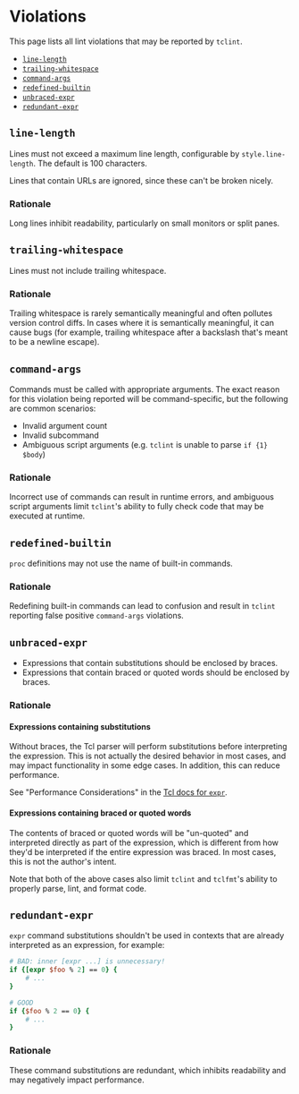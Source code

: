# Violations

This page lists all lint violations that may be reported by `tclint`.

- [`line-length`](#line-length)
- [`trailing-whitespace`](#trailing-whitespace)
- [`command-args`](#command-args)
- [`redefined-builtin`](#redefined-builtin)
- [`unbraced-expr`](#unbraced-expr)
- [`redundant-expr`](#redundant-expr)

## `line-length`

Lines must not exceed a maximum line length, configurable by `style.line-length`. The default is 100 characters.

Lines that contain URLs are ignored, since these can't be broken nicely.

### Rationale

Long lines inhibit readability, particularly on small monitors or split panes.

## `trailing-whitespace`

Lines must not include trailing whitespace.

### Rationale

Trailing whitespace is rarely semantically meaningful and often pollutes version control diffs. In cases where it is semantically meaningful, it can cause bugs (for example, trailing whitespace after a backslash that's meant to be a newline escape).

## `command-args`

Commands must be called with appropriate arguments. The exact reason for this violation being reported will be command-specific, but the following are common scenarios:

- Invalid argument count
- Invalid subcommand
- Ambiguous script arguments (e.g. `tclint` is unable to parse `if {1} $body`)

### Rationale

Incorrect use of commands can result in runtime errors, and ambiguous script arguments limit `tclint`'s ability to fully check code that may be executed at runtime.

## `redefined-builtin`

`proc` definitions may not use the name of built-in commands.

### Rationale

Redefining built-in commands can lead to confusion and result in `tclint`
reporting false positive `command-args` violations.

## `unbraced-expr`

- Expressions that contain substitutions should be enclosed by braces.
- Expressions that contain braced or quoted words should be enclosed by braces.

### Rationale

#### Expressions containing substitutions

Without braces, the Tcl parser will perform substitutions before interpreting
the expression. This is not actually the desired behavior in most cases, and may
impact functionality in some edge cases. In addition, this can reduce
performance.

See "Performance Considerations" in the [Tcl docs for `expr`](https://www.tcl.tk/man/tcl/TclCmd/expr.html).

#### Expressions containing braced or quoted words

The contents of braced or quoted words will be "un-quoted" and interpreted directly as
part of the expression, which is different from how they'd be interpreted if the entire
expression was braced. In most cases, this is not the author's intent.

Note that both of the above cases also limit `tclint` and `tclfmt`'s ability to properly
parse, lint, and format code.

## `redundant-expr`

`expr` command substitutions shouldn't be used in contexts that are already interpreted as
an expression, for example:

```tcl
# BAD: inner [expr ...] is unnecessary!
if {[expr $foo % 2] == 0} {
    # ...
}

# GOOD
if {$foo % 2 == 0} {
    # ...
}
```

### Rationale

These command substitutions are redundant, which inhibits readability and may negatively
impact performance.
